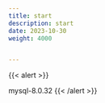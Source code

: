 ```yaml
---
title: start
description: start
date: 2023-10-30
weight: 4000


---
```


{{< alert >}}

mysql-8.0.32
{{< /alert >}}





















